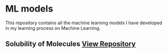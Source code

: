 # ML models

This repository contains all the machine learning models I have developed in my learning process on Machine Learning. 

## Solubility of Molecules [View Repository]()
